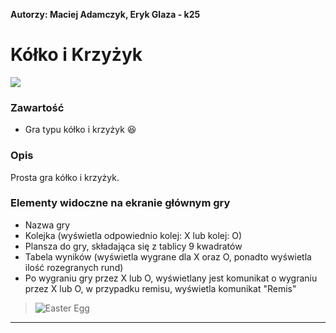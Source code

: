 **Autorzy: Maciej Adamczyk, Eryk Glaza - k25**

# Kółko i Krzyżyk

![](https://raw.githubusercontent.com/fejkowekontowsb/TicTacToe/master/gra.png)


### Zawartość

- Gra typu kółko i krzyżyk :laughing:

### Opis

Prosta gra kółko i krzyżyk.

### Elementy widoczne na ekranie głównym gry
- Nazwa gry
- Kolejka (wyświetla odpowiednio kolej: X lub kolej: O)
- Plansza do gry, składająca się z tablicy 9 kwadratów
- Tabela wyników (wyświetla wygrane dla X oraz O, ponadto wyświetla ilość rozegranych rund)
- Po wygraniu gry przez X lub O, wyświetlany jest komunikat o wygraniu przez X lub O, w przypadku remisu, wyświetla komunikat "Remis"






> ![Easter Egg](https://yt3.ggpht.com/a/AGF-l78AkSFRjviE3LHu3v_y_95342Ln7A6Bya3Imw=s48-c-k-c0xffffffff-no-rj-mo "Easter Egg")

------------

